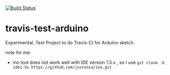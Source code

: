 [![Build Status](https://travis-ci.org/kyab/travis-test-arduino.svg?branch=master)](https://travis-ci.org/kyab/travis-test-arduino)

travis-test-arduino
===================

Experimental.
Test Project to do Travis-CI for Arduino sketch.

note for me:
 - ino tool does not work well with IDE version 1.5.x , so I use `git clone -b ide1.5x https://github.com/justonia/ino.git` 

